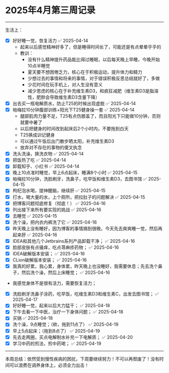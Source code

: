 # 2025年4月第三周记录


<!--more-->

---

生活上：

- [x] 好好睡一觉，恢复活力 ✅ 2025-04-14
	- 起来以后感觉精神好多了，但是睡得时间长了，可能还是有点晕晕乎乎的
	- 教训：
		- 没有什么精神提升药品能比得过睡眠，以后每天晚上早睡，今晚开始10点半睡觉
		- 夏天要不想困倦乏力，核心在于积极运动，提升体力和精力
		- 少想过去的事情和将来的事情，对于错误积极反思总结就好了，多做
		- 少花时间在玩手机上，对人生没有意义
		- 减少思虑的核心在于补充维生素D3，和疯狂减肥（维生素D3是脂溶性，肥胖会导致维生素D3含量下降）
- [x] 出去买一瓶电解质水，防止T25的时候出现虚脱 ✅ 2025-04-14
- [x] 帕梅拉10分钟腹部训练+阳光下T25健身操一套 ✅ 2025-04-14
	- 腿部肌肉力量不足，T25有点伤膝盖了，而且阳光下只能做10分钟，否则就要中暑了
	- 以后把健身的时间改到起床后2个小时内，不要拖到白天
	- T25换成训记健身
	- 可以通过午饭后出门散步晒太阳，补充维生素D3
	- 放弃对不存在的事物的傻叉执念
- [x] 洗头洗澡，换洗衣物 ✅ 2025-04-14
- [x] 把饭热了吃 ✅ 2025-04-14
- [x] 卸载知乎、小红书 ✅ 2025-04-14
- [x] 晚上10点准时睡觉，早上6点起床，睡满8个小时 ✅ 2025-04-15
- [x] 帕梅拉10分钟，洗脸刷牙，洗鼻子，吃早饭和维生素D3，去图书馆 ✅ 2025-04-15
- [x] 枸杞泡水喝，提神醒脑，继续肝 ✅ 2025-04-15
- [x] 打水，喝大量的水，上个厕所，把拉肚子的问题解决 ✅ 2025-04-15
- [x] 把博客问题彻底修复（彻底！） ✅ 2025-04-16
- [x] 列出接下来所有要实现的挑战 ✅ 2025-04-16
- [x] 去睡觉 ✅ 2025-04-15
- [x] 洗个澡，把内衣内裤洗了它 ✅ 2025-04-16
- [x] 昨天晚上没有睡好，因为博客的事情搞到很晚，今天先去爽爽睡一觉，然后再起来肝 ✅ 2025-04-16
- [x] IDEA和其他几个Jetbrains系列产品卸载干净； ✅ 2025-04-16
- [x] 脸部皮肤有点骚痒，吃点荨麻疹药物； ✅ 2025-04-16
- [x] IDEA破解版本安装； ✅ 2025-04-16
- [x] CLion破解版本安装； ✅ 2025-04-16
- [x] 我真的好累，我心累，身体累，昨天晚上也没睡好，我需要休息；先去洗个鼻子，然后洗个澡，然后上床睡觉； ✅ 2025-04-16
- 我感觉身体不是很有活力，需要恢复活力；
- [x] 洗脸刷牙洗鼻子涂药，吃早饭，吃维生素D3和维生素C，出发去图书馆； ✅ 2025-04-17
- [x] 好好睡一觉，起来以后大力猛干； ✅ 2025-04-18
- [x] 下午去看一下中医，治疗一下身体问题； ✅ 2025-04-18
- [x] 买锅 ✅ 2025-04-18
- [x] 洗个澡，9点睡觉；（欸，拖到11点了） ✅ 2025-04-19
- [x] 早上5点起床；（拖到8点了） ✅ 2025-04-19
- [x] 先去走两圈，买点电解制水补充一下电解质； ✅ 2025-04-20
- [x] 学习中药的煎法，煎中药喝； ✅ 2025-04-19

---

本周总结：依然受到慢性疾病的困扰，下周要继续努力！不可以再颓废了！没有时间可以浪费在调养身体上，必须全力出击！

